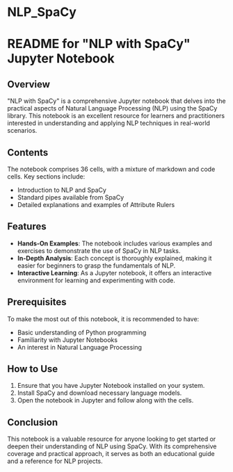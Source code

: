 # NLP_SpaCy
# README for "NLP with SpaCy" Jupyter Notebook

## Overview
"NLP with SpaCy" is a comprehensive Jupyter notebook that delves into the practical aspects of Natural Language Processing (NLP) using the SpaCy library. This notebook is an excellent resource for learners and practitioners interested in understanding and applying NLP techniques in real-world scenarios.

## Contents
The notebook comprises 36 cells, with a mixture of markdown and code cells. Key sections include:
- Introduction to NLP and SpaCy
- Standard pipes available from SpaCy
- Detailed explanations and examples of Attribute Rulers

## Features
- **Hands-On Examples**: The notebook includes various examples and exercises to demonstrate the use of SpaCy in NLP tasks.
- **In-Depth Analysis**: Each concept is thoroughly explained, making it easier for beginners to grasp the fundamentals of NLP.
- **Interactive Learning**: As a Jupyter notebook, it offers an interactive environment for learning and experimenting with code.

## Prerequisites
To make the most out of this notebook, it is recommended to have:
- Basic understanding of Python programming
- Familiarity with Jupyter Notebooks
- An interest in Natural Language Processing

## How to Use
1. Ensure that you have Jupyter Notebook installed on your system.
2. Install SpaCy and download necessary language models.
3. Open the notebook in Jupyter and follow along with the cells.

## Conclusion
This notebook is a valuable resource for anyone looking to get started or deepen their understanding of NLP using SpaCy. With its comprehensive coverage and practical approach, it serves as both an educational guide and a reference for NLP projects.

